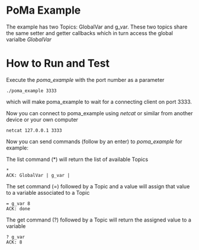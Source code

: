 # PoMa Example

The example has two Topics: GlobalVar and g_var. These two topics share the same setter and getter callbacks which in turn access the global varialbe *GlobalVar*



# How to Run and Test

Execute the *poma_example* with the port number as a parameter

```
./poma_example 3333
```
which will make poma_example to wait for a connecting client on port 3333. 

Now you can connect to poma_example using *netcat* or similar from another device or your own computer
```
netcat 127.0.0.1 3333
```

Now you can send commands (follow by an enter) to *poma_example* for example:

The list command (*) will return the list of available Topics

```
*
ACK: GlobalVar | g_var | 
```

The set command (=) followed by a Topic and a value will assign that value to a variable associated to a Topic 

```
= g_var 8
ACK: done 
```

The get command (?) followed by a Topic will return the assigned value to a variable 

```
? g_var
ACK: 8
```
